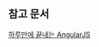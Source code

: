 ## 참고 문서

[하루만에 끝내는 AngularJS](http://soomong.net/blog/2014/01/20/translation-ultimate-guide-to-learning-angularjs-in-one-day/)